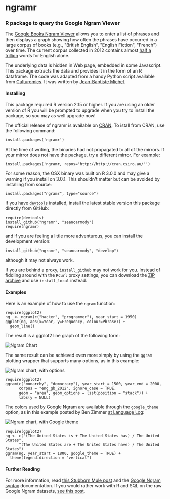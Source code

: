 ngramr
======

### R package to query the Google Ngram Viewer

The [Google Books Ngram Viewer](http://books.google.com/ngrams) allows you to enter a list of phrases and then displays a graph showing how often the phrases have occurred in a large corpus of books (e.g., "British English", "English Fiction", "French") over time. The current corpus collected in 2012 contains almost [half a trillion](http://languagelog.ldc.upenn.edu/nll/?p=4258) words for English alone.

The underlying data is hidden in Web page, embedded in some Javascript.
This package extracts the data and provides it in the form of an R dataframe. The code was adapted from a handy Python script available from 
[Culturomics](http://www.culturomics.org/Resources/get-ngrams).
It was written by [Jean-Baptiste Michel](https://twitter.com/jb_michel).

#### Installing

This package required R version 2.15 or higher. If you are using an older version of R
you will be prompted to upgrade when you try to install the package, so you may as well
upgrade now!

The official release of ngramr is available on [CRAN](http://cran.r-project.org/web/packages/ngramr/index.html). To istall from CRAN, use the following command:

    install.packages('ngramr')

At the time of writing, the binaries had not propagated to all of the mirrors. If your mirror does not have the package, try a different mirror. For example:

    install.packages('ngramr, repos="http://http://cran.csiro.au/"')

For some reason, the OSX binary was built on R 3.0.0 and may
give a warning if you install on 3.0.1. This shouldn't matter but
can be avoided by installing from source:

    install.packages("ngramr", type="source")

If you have [`devtools`](http://cran.r-project.org/web/packages/devtools/index.html)
installed, install the latest stable version this package directly from GitHub:

    require(devtools)
    install_github("ngramr", "seancarmody")
    require(ngramr)
   
and if you are feeling a little more adventurous, you can install the development version:

    install_github("ngramr", "seancarmody", "develop")

although it may not always work.

If you are behind a proxy, `install_github` may not work for you. Instead of fiddling around with the `RCurl` proxy settings, you can download the [ZIP archive](https://github.com/seancarmody/ngramr/archive/master.zip) and use `install_local` instead.

#### Examples

Here is an example of how to use the `ngram` function:

    require(ggplot2)
    ng  <- ngram(c("hacker", "programmer"), year_start = 1950)
    ggplot(ng, aes(x=Year, y=Frequency, colour=Phrase)) +
      geom_line()

The result is a ggplot2 line graph of the following form:

![Ngram Chart](http://i.imgur.com/EhSE9eK.png)

The same result can be achieved even more simply by using the `ggram` plotting wrapper that supports many options, as in this example:

![Ngram chart, with options](http://i.imgur.com/p5Q3pgM.png)

    require(ggplot2)
    ggram(c("monarchy", "democracy"), year_start = 1500, year_end = 2000, 
          corpus = "eng_gb_2012", ignore_case = TRUE, 
          geom = "area", geom_options = list(position = "stack")) + 
          labs(y = NULL)

The colors used by Google Ngram are available through the `google_theme` option, as in this example posted by Ben Zimmer [at Language Log](http://languagelog.ldc.upenn.edu/nll/?p=4979):

![Ngram chart, with Google theme](http://i.imgur.com/qKHvQA4.png)

    require(ggplot2)
    ng <- c("(The United States is + The United States has) / The United States",
          "(The United States are + The United States have) / The United States")
    ggram(ng, year_start = 1800, google_theme = TRUE) +
      theme(legend.direction = "vertical")

#### Further Reading

For more information, read [this Stubborn Mule post](http://www.stubbornmule.net/2013/07/ngramr/) and the [Google Ngram syntax](http://books.google.com/ngrams/info) documentation. If you would rather work with R and SQL on the raw Google Ngram datasets, [see this post](http://rpsychologist.com/how-to-work-with-google-ngram-data-sets-in-r-using-mysql/).
